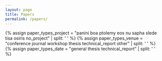 ```yaml
---
layout: page
title: Papers
permalink: /papers/
---
```

<style>

  @media screen and (max-width: 543px){
    .btn {
      width: 33%;
    }
    .paper-btns {
      float: none;
      width: 100%;
    }
  }
  .paper-btns {
    float: right;
  }

  .page-title {
    display: none;
  }
</style>

<script language="javascript">
//Frances is merged with Sapha
var projects = ["panini", "boa", "ptolemy", "eos", "nu", "sapha", "slede", "tisa", "osiris", "no_project"];
var paper_types_venue = ["conference", "journal", "workshop", "thesis", "technical_report", "other"];
var paper_types_date = ["general", "thesis", "technical_report"];
var general_types = ["conference", "journal", "workshop", "other", "poster"];
var other_types = ["other", "poster"];
var sortedBy = "none";
var masterDiv = "sorted-papers";
var defaultSort = 'date';
var tocID = 'papers-toc';
var btnsID = 'sort-btns';

window.onload = function(){
  sort(window.location.href);
  $("#"+masterDiv).css("display", "block");
  $("#"+tocID).css("display", "table");
  $('#'+defaultSort+'-btn').removeClass('active');
  $('#'+sortedBy+'-btn').addClass('active');
  $('#'+btnsID).css("display", "block");
}

var toType = function(obj) {//for debugging purposes
  return ({}).toString.call(obj).match(/\s([a-zA-Z]+)/)[1].toLowerCase()
}
var sort_by_year = function(a, b){
  return parseInt(b.getAttribute("data-year")) - parseInt(a.getAttribute("data-year"));
}

var getTypes = function(types){
  var answer = "";
  for(z = 0; z < types.length; z++){
    answer += "." + types[z] + ",";
  }
  return answer.substring(0, answer.length-1);
}


function sort(sortBy){
  if(sortBy != sortedBy){
    var parent = $("#"+masterDiv)[0];
    if(sortBy.includes("project")){
      hideVenueSort();
      hideDateSort();
      for(i = 0; i < projects.length; i++){
        var project = projects[i];
        var projectList;
        if(project=="no_project"){
          projectList = $(".paper_card").not(getTypes(projects));
        } else {
          projectList = $("."+project);
        }
        var projectHeader = $("#"+project+"-project-title");
        projectHeader.css("display", "block");
        $("#"+project+"-project-toc").css("display", "list-item");
        parent.appendChild(projectHeader[0]);

        projectList.sort(sort_by_year);
        for(j = 0; j < projectList.length; j++){
          parent.appendChild(projectList[j]);
        }
      }
      sortedBy = "project";
    } else if(sortBy.includes("venue")){
      hideDateSort();
      hideProjectSort();
      for(i = 0; i < paper_types_venue.length; i++){
        var paper_type = paper_types_venue[i];
        var paperTypeList;
        if(paper_type == "other"){
          paperTypeList = $(getTypes(other_types));
        } else {
          paperTypeList = $("."+paper_type);
        }
        var paperTypeHeader = $("#"+paper_type+"-venue-title");
        paperTypeHeader.css("display", "block");
        $("#"+paper_type+"-venue-toc").css("display", "list-item");

        parent.appendChild(paperTypeHeader[0]);
        paperTypeList.sort(sort_by_year);
        for(j = 0; j < paperTypeList.length; j++){
          parent.appendChild(paperTypeList[j]);
        }
      }
      sortedBy = "venue";
    } else {//This should correspond to the default checkbox
      hideProjectSort();
      hideVenueSort();
      for(i = 0; i < paper_types_date.length; i++){
        var paper_type = paper_types_date[i];
        var paperHeader = $("#"+paper_type+"-date-title");
        paperHeader.css("display", "block");
        $("#"+paper_type+"-date-toc").css("display", "list-item");
        parent.appendChild(paperHeader[0]);
        var papers = [];
        if(paper_type == "general"){
          papers = $(getTypes(general_types)).get();
        } else {
          papers = $("."+paper_type).get();
        }
        papers.sort(sort_by_year);
        for(j = 0; j < papers.length; j++){
          parent.appendChild(papers[j]);
        }
      }
      sortedBy = "date";
    }
    if(!location.hash.includes(sortedBy)){
      location.hash = "#"+sortedBy;
    }
  }
}

function hideProjectSort(){
  for(i = 0; i < projects.length; i++){
    $("#"+projects[i]+"-project-title").css("display", "none");
    $("#"+projects[i]+"-project-toc").css("display", "none");
  }
}

function hideVenueSort(){
  for(i = 0; i < paper_types_venue.length; i++){
    $("#"+paper_types_venue[i]+"-venue-title").css("display", "none");
    $("#"+paper_types_venue[i]+"-venue-toc").css("display", "none");
  }
}

function hideDateSort(){
  for(i = 0; i < paper_types_date.length; i++){
    $("#"+paper_types_date[i]+"-date-title").css("display", "none");
    $("#"+paper_types_date[i]+"-date-toc").css("display", "none");
  }
}
</script>

{% assign paper_types_project = "panini boa ptolemy eos nu sapha slede tisa osiris no_project" | split: ' ' %}
{% assign paper_types_venue = "conference journal workshop thesis technical_report other" | split: ' ' %}
{% assign paper_types_date = "general thesis technical_report" | split: ' ' %}

<div class="row">

  <div class="col-xs-12 col-sm-6">
    <ol id="papers-toc" style="display: none">
      {% for paper_type in paper_types_venue %}
        <li id="{{paper_type}}-venue-toc">
          <a href="#{{paper_type}}-venue-title">
          {% if paper_type == "technical_report" %}
            Technical Reports
          {% elsif paper_type == "thesis" %}
            PhD and MS Theses
          {% else %}
            {{ paper_type | capitalize }}
          {% endif %}
          </a>
        </li>
      {% endfor %}
      {% for paper_type in paper_types_date %}
        <li id="{{paper_type}}-date-toc">
          <a href="#{{paper_type}}-date-title">
          {% cycle "Articles and Papers","PhD and MS Theses","Technical Reports" %}
          </a>
        </li>
      {% endfor %}
      {% for paper_type in paper_types_project %}
        <li id="{{paper_type}}-project-toc">
          <a href="#{{paper_type}}-project-title">
            {% if paper_type == "no_project" %}
              Other
            {% else %}
              {{ paper_type | capitalize }}
            {% endif %}
          </a>
        </li>
      {% endfor %}
    </ol>
  </div>

  <div id="sort-btns" class="col-xs-12 col-sm-6" style="display: none">
    <div class="btn-group paper-btns" data-toggle="buttons" aria-label="Sorting">
      <label id="date-btn" class="btn btn-primary paper-btn date-btn active" onclick="sort('date')">
        <input type="radio" name="options" id="option1" autocomplete="off">Date
      </label>
      <label id="venue-btn" class="btn btn-primary paper-btn venue-btn" onclick="sort('venue')">
        <input type="radio" name="options" id="option1" autocomplete="off" checked>Venue
      </label>
      <label id="project-btn" class="btn btn-primary paper-btn project-btn" onclick="sort('project')">
        <input type="radio" name="options" id="option1" autocomplete="off" checked>Project
      </label>
    </div>
  </div>

  <div class="sorted-papers col-xs-12" style="display: none" id="sorted-papers">

    {% for paper_type in paper_types_venue %}
      <h2 id="{{paper_type}}-venue-title" class="space-above">
        {% if paper_type == "technical_report" %}
          Technical Reports
        {% elsif paper_type == "thesis" %}
          PhD and MS Theses
        {% else %}
          {{ paper_type | capitalize }}
        {% endif %}
      </h2>
    {% endfor %}

    {% for paper_type in paper_types_date %}
      <h2 id="{{paper_type}}-date-title" class="space-above">
        {% cycle "Articles and Papers","PhD and MS Theses","Technical Reports" %}
      </h2>
    {% endfor %}

    {% for paper_type in paper_types_project %}
      <h2 id="{{paper_type}}-project-title" class="space-above">
        {% if paper_type == "no_project" %}
          Other
        {% else %}
          {{ paper_type | capitalize }}
        {% endif %}
      </h2>
    {% endfor %}

    {% for paper in site.papers %}
      {% include papers_page/paper_card.html paper=paper accordionKey='-papers-list' %}
    {% endfor %}
  </div>
</div>
